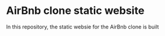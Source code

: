 # AirBnb clone static website

In this repository, the static websie for the AirBnb clone is built


